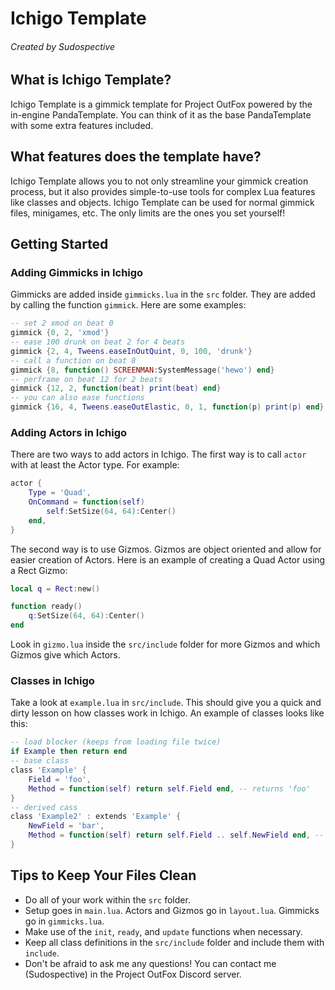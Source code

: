 # Ichigo Template
###### Created by Sudospective

## What is Ichigo Template?
Ichigo Template is a gimmick template for Project OutFox powered by the in-engine PandaTemplate. You can think of it as the base PandaTemplate with some extra features included.

## What features does the template have?
Ichigo Template allows you to not only streamline your gimmick creation process, but it also provides simple-to-use tools for complex Lua features like classes and objects. Ichigo Template can be used for normal gimmick files, minigames, etc. The only limits are the ones you set yourself!

## Getting Started
### Adding Gimmicks in Ichigo
Gimmicks are added inside `gimmicks.lua` in the `src` folder. They are added by calling the function `gimmick`. Here are some examples:
```lua
-- set 2 xmod on beat 0
gimmick {0, 2, 'xmod'}
-- ease 100 drunk on beat 2 for 4 beats
gimmick {2, 4, Tweens.easeInOutQuint, 0, 100, 'drunk'}
-- call a function on beat 8
gimmick {8, function() SCREENMAN:SystemMessage('hewo') end}
-- perframe on beat 12 for 2 beats
gimmick {12, 2, function(beat) print(beat) end}
-- you can also ease functions
gimmick {16, 4, Tweens.easeOutElastic, 0, 1, function(p) print(p) end}
```
### Adding Actors in Ichigo
There are two ways to add actors in Ichigo. The first way is to call `actor` with at least the Actor type. For example:
```lua
actor {
	Type = 'Quad',
	OnCommand = function(self)
		self:SetSize(64, 64):Center()
	end,
}
```
The second way is to use Gizmos. Gizmos are object oriented and allow for easier creation of Actors. Here is an example of creating a Quad Actor using a Rect Gizmo:
```lua
local q = Rect:new()

function ready()
	q:SetSize(64, 64):Center()
end
```
Look in `gizmo.lua` inside the `src/include` folder for more Gizmos and which Gizmos give which Actors.
### Classes in Ichigo
Take a look at `example.lua` in `src/include`. This should give you a quick and dirty lesson on how classes work in Ichigo. An example of classes looks like this:
```lua
-- load blocker (keeps from loading file twice)
if Example then return end
-- base class
class 'Example' {
	Field = 'foo',
	Method = function(self) return self.Field end, -- returns 'foo'
}
-- derived cass
class 'Example2' : extends 'Example' {
	NewField = 'bar',
	Method = function(self) return self.Field .. self.NewField end, -- returns 'foobar'
}
```

## Tips to Keep Your Files Clean
- Do all of your work within the `src` folder.
- Setup goes in `main.lua`. Actors and Gizmos go in `layout.lua`. Gimmicks go in `gimmicks.lua`.
- Make use of the `init`, `ready`, and `update` functions when necessary.
- Keep all class definitions in the `src/include` folder and include them with `include`.
- Don't be afraid to ask me any questions! You can contact me (Sudospective) in the Project OutFox Discord server.
